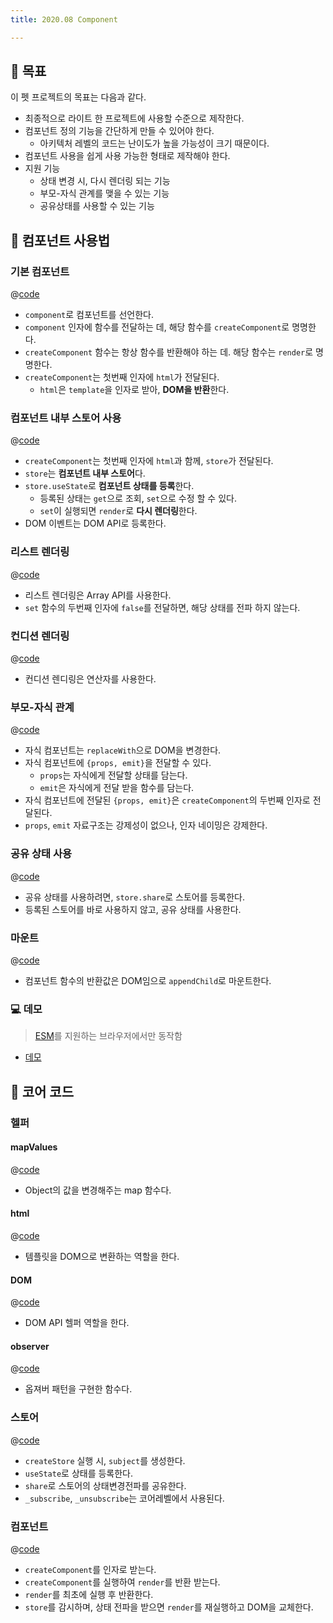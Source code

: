 ```yaml
---
title: 2020.08 Component

---
```


## 🤔 목표
이 펫 프로젝트의 목표는 다음과 같다.

- 최종적으로 라이트 한 프로젝트에 사용할 수준으로 제작한다.
- 컴포넌트 정의 기능을 간단하게 만들 수 있어야 한다.
  - 아키텍처 레벨의 코드는 난이도가 높을 가능성이 크기 때문이다. 
- 컴포넌트 사용을 쉽게 사용 가능한 형태로 제작해야 한다.
- 지원 기능
  - 상태 변경 시, 다시 렌더링 되는 기능
  - 부모-자식 관계를 맺을 수 있는 기능
  - 공유상태를 사용할 수 있는 기능

## 📄 컴포넌트 사용법
### 기본 컴포넌트
@[code](@/docs/fe-dev/pet-project/component/2020-08-component/BasicComponent.js)

- `component`로 컴포넌트를 선언한다.
- `component` 인자에 함수를 전달하는 데, 해당 함수를 `createComponent`로 명명한다.
- `createComponent` 함수는 항상 함수를 반환해야 하는 데. 해당 함수는 `render`로 명명한다.
- `createComponent`는 첫번째 인자에 `html`가 전달된다.
  - `html`은 `template`을 인자로 받아, **DOM을 반환**한다.
 

### 컴포넌트 내부 스토어 사용
@[code](@/docs/fe-dev/pet-project/component/2020-08-component/CounterComponent.js)

- `createComponent`는 첫번째 인자에 `html`과 함께, `store`가 전달된다.
- `store`는 **컴포넌트 내부 스토어**다.
- `store.useState`로 **컴포넌트 상태를 등록**한다.
  - 등록된 상태는 `get`으로 조회, `set`으로 수정 할 수 있다.
  - `set`이 실행되면 `render`로 **다시 렌더링**한다.
- DOM 이벤트는 DOM API로 등록한다.

### 리스트 렌더링
@[code](@/docs/fe-dev/pet-project/component/2020-08-component/ListComponent.js)

- 리스트 렌더링은 Array API를 사용한다.
- `set` 함수의 두번째 인자에 `false`를 전달하면, 해당 상태를 전파 하지 않는다.

### 컨디션 렌더링
@[code](@/docs/fe-dev/pet-project/component/2020-08-component/ConditionComponent.js)

- 컨디션 렌디링은 연산자를 사용한다.

### 부모-자식 관계
@[code](@/docs/fe-dev/pet-project/component/2020-08-component/ParentChild.js)

- 자식 컴포넌트는 `replaceWith`으로 DOM을 변경한다.
- 자식 컴포넌트에 `{props, emit}`을 전달할 수 있다.
  - `props`는 자식에게 전달할 상태를 담는다.
  - `emit`은 자식에게 전달 받을 함수를 담는다.
- 자식 컴포넌트에 전달된 `{props, emit}`은 `createComponent`의 두번째 인자로 전달된다.
- `props`, `emit` 자료구조는 강제성이 없으나, 인자 네이밍은 강제한다.

### 공유 상태 사용
@[code](@/docs/fe-dev/pet-project/component/2020-08-component/SharedState.js)

- 공유 상태를 사용하려면, `store.share`로 스토어를 등록한다.
- 등록된 스토어를 바로 사용하지 않고, 공유 상태를 사용한다.

### 마운트
@[code](@/docs/fe-dev/pet-project/component/2020-08-component/app.js)

- 컴포넌트 함수의 반환값은 DOM임으로 `appendChild`로 마운트한다.

### 💻 데모
> [ESM](https://developer.mozilla.org/ko/docs/Web/JavaScript/Guide/Modules)를 지원하는 브라우저에서만 동작함

- [데모](https://the-next-web-research-lab.github.io/fe-dev/pet-project/component/2020-08-component/index.html)

## 📄 코어 코드
### 헬퍼
#### mapValues
@[code](@/docs/fe-dev/pet-project/component/2020-08-component/core/helper/map-values.js)

- Object의 값을 변경해주는 map 함수다.

#### html
@[code](@/docs/fe-dev/pet-project/component/2020-08-component/core/helper/html.js)

- 템플릿을 DOM으로 변환하는 역할을 한다.


#### DOM
@[code](@/docs/fe-dev/pet-project/component/2020-08-component/core/helper/dom.js)

- DOM API 헬퍼 역할을 한다.

#### observer
@[code](@/docs/fe-dev/pet-project/component/2020-08-component/core/helper/observer.js)

- 옵져버 패턴을 구현한 함수다.

### 스토어
@[code](@/docs/fe-dev/pet-project/component/2020-08-component/core/store.js)

- `createStore` 실행 시, `subject`를 생성한다.
- `useState`로 상태를 등록한다.
- `share`로 스토어의 상태변경전파를 공유한다.
- `_subscribe`, `_unsubscribe`는 코어레벨에서 사용된다.

### 컴포넌트
@[code](@/docs/fe-dev/pet-project/component/2020-08-component/core/component.js)

- `createComponent`를 인자로 받는다.
- `createComponent`를 실행하여 `render`를 반환 받는다.
- `render`를 최초에 실행 후 반환한다.
- `store`를 감시하며, 상태 전파을 받으면 `render`를 재실행하고 DOM을 교체한다.

